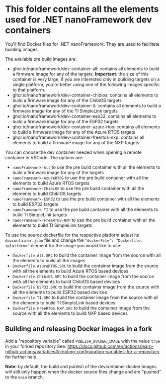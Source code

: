 # This folder contains all the elements used for .NET nanoFramework dev containers

You'll find Docker files for .NET nanoFramework. They are used to facilitate building images.

The available pre build images are:

* ghcr.io/nanoframework/dev-container-all: contains all elements to build a firmware image for any of the targets. **Important**: the size of this container is very large, if you are interested only in building targets on a single platform, you're better using one of the following images specific to that platform.
* ghcr.io/nanoframework/dev-container-chibios: contains all elements to build a firmware image for any of the ChibiOS targets
* ghcr.io/nanoframework/dev-container-ti: contains all elements to build a firmware image for any of the TI SimpleLink targets
* ghcr.io/nanoframework/dev-container-esp32: contains all elements to build a firmware image for any of the ESP32 targets
* ghcr.io/nanoframework/dev-container-azure-rtos: contains all elements to build a firmware image for any of the Azure RTOS targets
* ghcr.io/nanoframework/dev-container-freertos-nxp: contains all elements to build a firmware image for any of the NXP targets

You can choose the dev container needed when opening a remote container in VSCode. The options are:

* `nanoFramework-All` to use the pre build container with all the elements to build a firmware image for any of the targets
* `nanoFramework-AzureRTOS` to use the pre build container with all the elements to build Azure RTOS targets
* `nanoFramework-ChibiOS` to use the pre build container with all the elements to build ChibiOS targets
* `nanoFramework-ESP32` to use the pre build container with all the elements to build ESP32 targets
* `nanoFramework-TI` to use the pre build container with all the elements to build TI SimpleLink targets
* `nanoFramework-FreeRTOS-NXP` to use the pre build container with all the elements to build TI SimpleLink targets

To use the source dockerfile for the respective platform adjust its `devcontainer.json` file and change the `"dockerFile": "Dockerfile.<platform>"` element for the image you would like to use:

* `Dockerfile.All.SRC` to build the container image from the source with all the elements to build all the images
* `Dockerfile.AzureRTOS.SRC` to build the container image from the source with all the elements to build Azure RTOS based devices
* `Dockerfile.ChibiOS.SRC` to build the container image from the source with all the elements to build ChibiOS based devices
* `Dockerfile.ESP32.SRC` to build the container image from the source with all the elements to build ESP32 based devices
* `Dockerfile.TI.SRC` to build the container image from the source with all the elements to build TI SimpleLink based devices
* `Dockerfile.FreeRTOS.NXP.SRC` to build the container image from the source with all the elements to build NXP based devices


## Building and releasing Docker images in a fork

Add a "repository variable" called `PUBLISH_DOCKER_IMAGE` with the value `true` in your forked repository
See: https://docs.github.com/en/actions/learn-github-actions/variables#creating-configuration-variables-for-a-repository for further help.

**Note:** by default, the build and publish of the devcontainer docker images will still only happen when the docker source files change and are "pushed" to the `main` branch.
